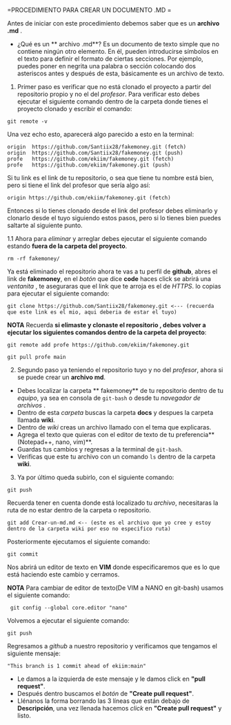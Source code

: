 =PROCEDIMIENTO PARA CREAR UN DOCUMENTO .MD =

Antes de iniciar con este procedimiento debemos saber que es un **archivo .md** .

- ¿Qué es un ** archivo .md**? Es un documento de texto simple que no contiene ningún otro elemento. En él, pueden introducirse símbolos en el texto para definir el formato de ciertas secciones. Por ejemplo, puedes poner en negrita una palabra o sección colocando dos asteriscos antes y después de esta, básicamente es un archivo de texto.

1. Primer paso es verificar que no está clonado el proyecto a partir del repositorio propio y no el del _profesor_. Para verificar esto debes ejecutar el siguiente comando dentro de la carpeta donde tienes el proyecto clonado y escribir el comando:

```
git remote -v
```
Una vez echo esto, aparecerá algo parecido a esto en la terminal:

```
origin  https://github.com/Santiix28/fakemoney.git (fetch)
origin  https://github.com/Santiix28/fakemoney.git (push)
profe   https://github.com/ekiim/fakemoney.git (fetch)
profe   https://github.com/ekiim/fakemoney.git (push)

```
Si tu link es el link de tu repositorio, o sea que tiene tu nombre está bien, pero si tiene el link del profesor que sería algo así:
```
origin https://github.com/ekiim/fakemoney.git (fetch)
```
Entonces si lo tienes clonado desde el link del profesor debes eliminarlo y clonarlo desde el tuyo siguiendo estos pasos, pero si lo tienes bien puedes saltarte al siguiente punto.

1.1 Ahora para _eliminar_ y arreglar debes ejecutar el siguiente comando estando **fuera de la carpeta del proyecto**.
```
rm -rf fakemoney/
```
Ya está eliminado el repositorio ahora te vas a tu perfil de **github**, abres el link de **fakemoney**, en el _botón_ que dice **code** haces click se abrirá una _ventanita_ , te aseguraras que el link que te arroja es el de _HTTPS_. lo copias para ejecutar el siguiente comando: 
```
git clone https://github.com/Santiix28/fakemoney.git <--- (recuerda que este link es el mio, aqui deberia de estar el tuyo)
```
**NOTA**
Recuerda **si elimaste y clonaste el repositorio , debes volver a ejecutar los siguientes comandos dentro de la carpeta del proyecto**:
```
git remote add profe https://github.com/ekiim/fakemoney.git
```

```
git pull profe main
```

2. Segundo paso ya teniendo el repositorio tuyo y no del _profesor_, ahora si se puede crear un **archivo md**.
- Debes localizar la carpeta ** fakemoney** de tu repositorio dentro de tu _equipo_, ya sea en consola de `git-bash` o desde tu _navegador_ _de_ _archivos_ .
- Dentro de esta _carpeta_ buscas la carpeta **docs** y despues la carpeta llamada **wiki**.
- Dentro de _wiki_ creas un archivo llamado con el tema que explicaras.
- Agrega el texto que quieras con el editor de texto de tu preferencia**(Notepad++, nano, vim)**.
- Guardas tus cambios y regresas a la terminal de `git-bash`.
- Verificas que este tu archivo con un comando `ls` dentro de la carpeta **wiki**.

3. Ya por último queda subirlo, con el siguiente comando:
```
git push 
```
Recuerda tener en cuenta donde está localizado tu _archivo_, necesitaras la ruta de no estar dentro de la carpeta o repositorio.
```
git add Crear-un-md.md <-- (este es el archivo que yo cree y estoy dentro de la carpeta wiki por eso no especifico ruta)
```
Posteriormente ejecutamos el siguiente comando:
```
git commit
```
Nos abrirá un editor de texto en **VIM** donde especificaremos que es lo que está haciendo este cambio y cerramos.

**NOTA**
Para cambiar de editor de texto(De VIM a NANO en git-bash) usamos el siguiente comando:
```
 git config --global core.editor "nano"
```
Volvemos a ejecutar el siguiente comando:
```
git push
```
Regresamos a _github_ a nuestro repositorio y verificamos que tengamos el siguiente mensaje:
```
"This branch is 1 commit ahead of ekiim:main"
```
- Le damos a la izquierda de este mensaje y le damos click en **"pull request"**.
- Después dentro buscamos el _botón_ de **"Create pull request"**.
- Llénanos la forma borrando las 3 líneas que están debajo de **Descripción**, una vez llenada hacemos _click_ en **"Create pull request"** y listo.